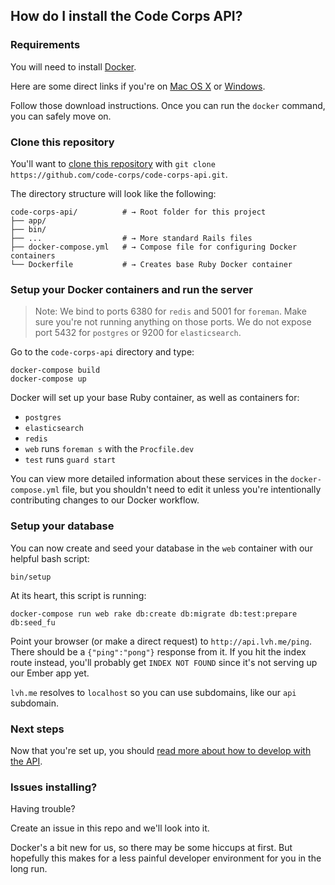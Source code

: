 ## How do I install the Code Corps API?

### Requirements

You will need to install [Docker](https://docs.docker.com/engine/installation/).

Here are some direct links if you're on [Mac OS X](https://docs.docker.com/docker-for-mac/) or [Windows](https://docs.docker.com/docker-for-windows/).

Follow those download instructions. Once you can run the `docker` command, you can safely move on.

### Clone this repository

You'll want to [clone this repository](https://help.github.com/articles/cloning-a-repository/) with `git clone https://github.com/code-corps/code-corps-api.git`.

The directory structure will look like the following:

```shell
code-corps-api/          # → Root folder for this project
├── app/
├── bin/
├── ...                  # → More standard Rails files
├── docker-compose.yml   # → Compose file for configuring Docker containers
└── Dockerfile           # → Creates base Ruby Docker container
```

### Setup your Docker containers and run the server

> Note: We bind to ports 6380 for `redis` and 5001 for `foreman`. Make sure you're not running anything on those ports. We do not expose port 5432 for `postgres` or 9200 for `elasticsearch`.

Go to the `code-corps-api` directory and type:

```shell
docker-compose build
docker-compose up
```

Docker will set up your base Ruby container, as well as containers for:

- `postgres`
- `elasticsearch`
- `redis`
- `web` runs `foreman s` with the `Procfile.dev`
- `test` runs `guard start`

You can view more detailed information about these services in the `docker-compose.yml` file, but you shouldn't need to edit it unless you're intentionally contributing changes to our Docker workflow.

### Setup your database

You can now create and seed your database in the `web` container with our helpful bash script:

```shell
bin/setup
```

At its heart, this script is running:

```shell
docker-compose run web rake db:create db:migrate db:test:prepare db:seed_fu
```

Point your browser (or make a direct request) to `http://api.lvh.me/ping`. There should be a `{"ping":"pong"}` response from it. If you hit the index route instead, you'll probably get `INDEX NOT FOUND` since it's not serving up our Ember app yet.

`lvh.me` resolves to `localhost` so you can use subdomains, like our `api` subdomain.

### Next steps

Now that you're set up, you should [read more about how to develop with the API](USAGE.md).

### Issues installing?

Having trouble?

Create an issue in this repo and we'll look into it.

Docker's a bit new for us, so there may be some hiccups at first. But hopefully this makes for a less painful developer environment for you in the long run.
